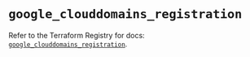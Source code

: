 # `google_clouddomains_registration`

Refer to the Terraform Registry for docs: [`google_clouddomains_registration`](https://registry.terraform.io/providers/hashicorp/google-beta/6.33.0/docs/resources/google_clouddomains_registration).
